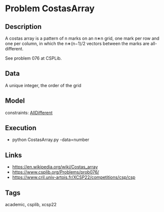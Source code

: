 # Problem CostasArray
## Description
A costas array is a pattern of n marks on an n∗n grid, one mark per row and one per column,
in which the n∗(n−1)/2 vectors between the marks are all-different.

See problem 076 at CSPLib.

## Data
  A unique integer, the order of the grid

## Model
  constraints: [AllDifferent](http://pycsp.org/documentation/constraints/AllDifferent)

## Execution
  - python CostasArray.py -data=number

## Links
  - https://en.wikipedia.org/wiki/Costas_array
  - https://www.csplib.org/Problems/prob076/
  - https://www.cril.univ-artois.fr/XCSP22/competitions/csp/csp

## Tags
  academic, csplib, xcsp22
